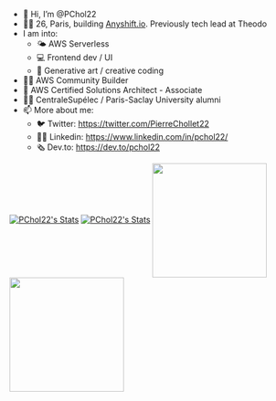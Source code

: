 - 👋 Hi, I’m @PChol22
- 👨‍💻 26, Paris, building [Anyshift.io](https://www.anyshift.io). Previously tech lead at Theodo
- I am into:
  - 🌤 AWS Serverless
  - 💻 Frontend dev / UI
  - 🎨 Generative art / creative coding
- 👷‍♂️ AWS Community Builder
- 📐 AWS Certified Solutions Architect - Associate
- 👨‍🎓 CentraleSupélec / Paris-Saclay University alumni
- 📫 More about me:
  - 🐦 Twitter: https://twitter.com/PierreChollet22
  - 🤵‍♂️ Linkedin: https://www.linkedin.com/in/pchol22/
  - 🗞 Dev.to: https://dev.to/pchol22

[![PChol22's Stats](https://github-readme-stats.vercel.app/api/pin?username=sls-mentor&repo=sls-mentor&theme=dracula&hide_border=true&description_lines_count=3)](https://github.com/sls-mentor/sls-mentor)
[![PChol22's Stats](https://github-readme-stats.vercel.app/api/pin?username=PChol22&repo=learn-serverless-dev-to&theme=dracula&hide_border=true&description_lines_count=3)](https://github.com/Pchol22/sls-natgateway)
<a href="https://github.com/PChol22">
  <img height=200 align="center" src="https://github-readme-stats.vercel.app/api?username=PChol22&theme=dracula&hide_border=true" />
</a>
<a href="https://github.com/PChol22">
  <img height=200 align="center" src="https://github-readme-stats.vercel.app/api/top-langs?username=PChol22&layout=compact&langs_count=8&card_width=200&theme=dracula&hide_border=true" />
</a>
